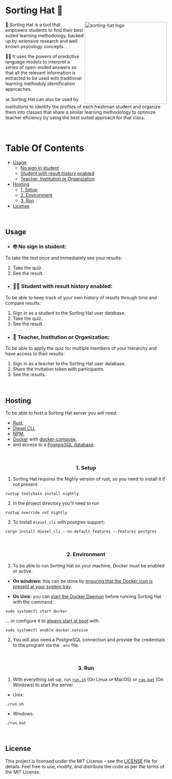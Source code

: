 # Sorting Hat 🎩

<img align="right" width="256"  src="https://i.imgur.com/SGa9kKy.png" alt="sorting-hat logo"/>

🔰 Sorting Hat is a tool that empowers students to find their best suited learning methodology, backed up by extensive research and well known psycology concepts.

🧑‍💻 It uses the powers of predictive language models to interpret a series of open-ended answers so that all the relevant information is extracted to be used with traditional learning methodoly identification approaches.

📊 Sorting Hat can also be used by institutions to identify the profiles of each freshman student and organize them into classes that share a similar learning methodology to optimize teacher eficiency by using the best suited approach for that class.

<br>

# Table Of Contents
  * [Usage](#usage)
    * [No sign in student](#-no-sign-in-student)
    * [Student with result history enabled](#-student-with-result-history-enabled)
    * [Teacher, Institution or Organization](#-teacher,-Institution-or-Organization)
  * [Hosting](#hosting)
    * [1. Setup](#1-setup)
    * [2. Environment](#2-environment)
    * [3. Run](#3-run)
  * [License](#license)


<br>

## Usage

* ### 🤓 No sign in student:
To take the test once and immediately see your results:
1. Take the quiz.
2. See the result.

* ### 🧑‍🎓 Student with result history enabled:
To be able to keep track of your own history of results through time and compare results:
1. Sign in as a student to the Sorting Hat user database.
2. Take the quiz.
3. See the result.

* ### 👥 Teacher, Institution or Organization:
To be able to apply the quiz for multiple members of your hierarchy and have access to their results:
1. Sign in as a teacher to the Sorting Hat user database.
2. Share the invitation token with participants.
3. See the results.

<br>

## Hosting
To be able to host a Sorting Hat server you will need:
* [Rust](https://www.rust-lang.org/),
* [Diesel CLI](https://diesel.rs/guides/getting-started),
* [NPM](https://www.npmjs.com/),
* [Docker](https://www.docker.com/) with [docker-compose](https://docs.docker.com/compose/),
* and access to a [PostgreSQL database](https://www.postgresql.org/).

<br><h3 align="center">1. Setup</h3>

1. Sorting Hat requires the Nighly version of rust, so you need to install it if not present:
```command
rustup toolchain install nightly
```

2. In the project directory you'll need to run 
```command
rustup override set nightly
```

3. To install `diesel_cli` with postgres support:
```command
cargo install diesel_cli --no-default-features --features postgres
```

<br><h3 align="center">2. Environment</h3>

1. To be able to run Sorting Hat on your machine, Docker must be enabled or active.  

* **On windows:** this can be done by [ensuring that the Docker icon is present at your system tray](https://docs.docker.com/desktop/install/windows-install/#start-docker-desktop).

* **On Unix:** you can [start the Docker Daemon](https://docs.docker.com/config/daemon/start/) before running Sorting Hat with the command:

```command
sudo systemctl start docker
```

... or configure it to [always start at boot](https://docs.docker.com/engine/install/linux-postinstall/#configure-docker-to-start-on-boot-with-systemd) with:

```command
sudo systemctl enable docker.service
```

2. You will also need a PostgreSQL connection and provide the credentials to the program via the `.env` file.

<br><h3 align="center">3. Run</h3>

1. With everything set-up, run [`run.sh`](run.sh) (On Linux or MacOS) or [`run.bat`](run.bat) (On Windows) to start the server.
* Unix:
```command
./run.sh
```

* Windows:
```command
./run.bat
```

<br>

## License

This project is licensed under the MIT License - see the [LICENSE](LICENSE) file for details. Feel free to use, modify, and distribute the code as per the terms of the MIT License.

